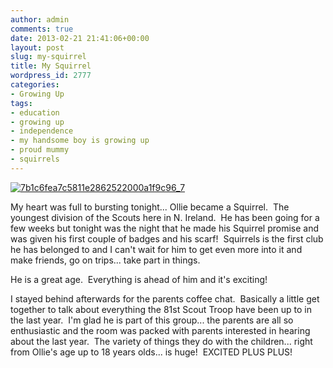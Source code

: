 ```yaml
---
author: admin
comments: true
date: 2013-02-21 21:41:06+00:00
layout: post
slug: my-squirrel
title: My Squirrel
wordpress_id: 2777
categories:
- Growing Up
tags:
- education
- growing up
- independence
- my handsome boy is growing up
- proud mummy
- squirrels
---
```


[![7b1c6fea7c5811e2862522000a1f9c96_7](http://www.outmumbered.com/wp-content/uploads/2013/02/7b1c6fea7c5811e2862522000a1f9c96_7.jpg)](http://www.outmumbered.com/wp-content/uploads/2013/02/7b1c6fea7c5811e2862522000a1f9c96_7.jpg)


My heart was full to bursting tonight... Ollie became a Squirrel.  The youngest division of the Scouts here in N. Ireland.  He has been going for a few weeks but tonight was the night that he made his Squirrel promise and was given his first couple of badges and his scarf!  Squirrels is the first club he has belonged to and I can't wait for him to get even more into it and make friends, go on trips... take part in things.

He is a great age.  Everything is ahead of him and it's exciting!

I stayed behind afterwards for the parents coffee chat.  Basically a little get together to talk about everything the 81st Scout Troop have been up to in the last year.  I'm glad he is part of this group... the parents are all so enthusiastic and the room was packed with parents interested in hearing about the last year.  The variety of things they do with the children... right from Ollie's age up to 18 years olds... is huge!  EXCITED PLUS PLUS!
